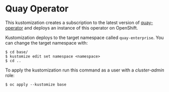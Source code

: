 # Quay Operator

This kustomization creates a subscription to the latest version of [quay-operator](https://github.com/redhat-cop/quay-operator) and deploys an instance of this operator on OpenShift.

Kustomization deploys to the target namespace called `quay-enterprise`. You can change the target namespace with:

```
$ cd base/
$ kustomize edit set namespace <namespace>
$ cd ..
```

To apply the kustomization run this command as a user with a *cluster-admin* role:

```
$ oc apply --kustomize base
```
